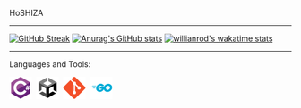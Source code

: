 HoSHIZA

---

[![GitHub Streak](https://streak-stats.demolab.com?user=HoSHIZA&theme=dracula)](https://git.io/streak-stats)
[![Anurag's GitHub stats](https://github-readme-stats.vercel.app/api?username=HoSHIZA&theme=dracula&count_private=true&show_icons=true)](https://github.com/anuraghazra/github-readme-stats)
[![willianrod's wakatime stats](https://github-readme-stats.vercel.app/api/wakatime?username=@HoSHIZA&theme=dracula)](https://wakatime.com/@HoSHIZA)

---

Languages and Tools:
<div>
  <img src="https://github.com/devicons/devicon/blob/master/icons/csharp/csharp-original.svg" title="C#" alt="C#" width="40" height="40"/>&nbsp;
  <img src="https://github.com/devicons/devicon/blob/master/icons/unity/unity-original.svg" title="C#" alt="C#" width="40" height="40"/>&nbsp;
  <img src="https://github.com/devicons/devicon/blob/master/icons/git/git-original.svg" title="C#" alt="C#" width="40" height="40"/>&nbsp;
  <img src="https://github.com/devicons/devicon/blob/master/icons/go/go-original-wordmark.svg" title="C#" alt="C#" width="40" height="40"/>&nbsp;
</div>
